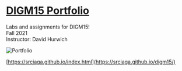 # [DIGM15 Portfolio](https://srciaga.github.io/index.html)

Labs and assignments for DIGM15!  
Fall 2021  
Instructor: David Hurwich

![Portfolio](https://i.imgur.com/JMSCJCe.png)    

[https://srciaga.github.io/index.html](https://srciaga.github.io/digm15/)

